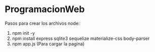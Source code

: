# ProgramacionWeb
Pasos para crear los archivos node:
1. npm init -y
2. npm install express sqlite3 sequelize materialize-css body-parser
3. npm app.js (Para cargar la pagina)

